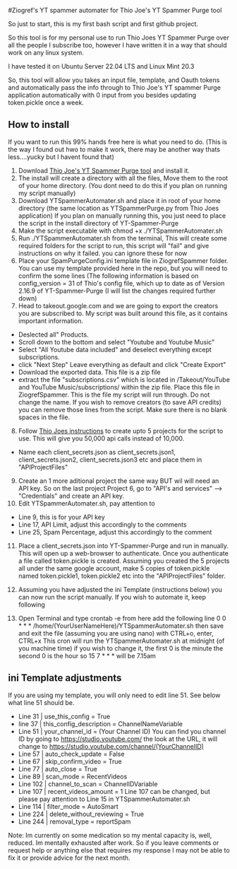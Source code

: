 #Ziogref's YT spammer automater for Thio Joe's YT Spammer Purge tool

So just to start, this is my first bash script and first github project.

So this tool is for my personal use to run Thio Joes YT Spammer Purge over all the people I subscribe too, however I have written it in a way that should work on any linux system. 

I have tested it on Ubuntu Server 22.04 LTS and Linux Mint 20.3

So, this  tool will allow you takes an input file, template, and Oauth tokens and automatically pass the info through to Thio Joe's YT spammer Purge application automatically with 0 input from you besides updating token.pickle once a week.

## How to install
If you want to run this 99% hands free here is what you need to do. (This is the way I found out hwo to make it work, there may be another way thats less....yucky but I havent found that)

1. Download [Thio Joe's YT Spammer Purge tool](https://github.com/ThioJoe/YT-Spammer-Purge/wiki/Linux-Installation-Instructions) and install it.
2. The install will create a directory with all the files, Move them to the root of your home directory. (You dont need to do this if you plan on running my script manually)
3. Download YTSpammerAutomater.sh and place it in root of your home directory (the same location as YTSpammerPurge.py from Thio Joes application) If you plan on manually running this, you just need to place the script in the install directory of YT-Spammer-Purge
4. Make the script executable with chmod +x ./YTSpammerAutomater.sh
5. Run ./YTSpammerAutomater.sh from the terminal, This will create some required folders for the script to run, this script will "fail" and give instructions on why it failed. you can ignore these for now
6. Place your SpamPurgeConfig.ini template file in ZiogrefSpammer folder. You can use my template provided here in the repo, but you will need to confirm the some lines (The following information is based on config_version = 31 of Thio's config file, which up to date as of Version 2.16.9 of YT-Spammer-Purge (I will list the changes required further down)
7. Head to takeout.google.com and we are going to export the creators you are subscribed to. My script was built around this file, as it contains important information. 
* Deslected all" Products.
* Scroll down to the bottom and select "Youtube and Youtube Music"
* Select "All Youtube data included" and deselect everything except subscriptions. 
* click "Next Step" Leave everything as default and click "Create Export"
* Download the exported data. This file is a zip file
* extract the file "subscriptions.csv" which is located in /Takeout/YouTube and YouTube Music/subscriptions/ within the zip file. Place this file in ZiogrefSpammer. This is the file my script will run through. Do not change the name. If you wish to remove creators (to save API credits) you can remove those lines from the script. Make sure there is no blank spaces in the file.

8. Follow [Thio Joes instructions](https://github.com/ThioJoe/YT-Spammer-Purge/wiki/Instructions:-Obtaining-an-API-Key) to create upto 5 projects for the script to use. This will give you 50,000 api calls instead of 10,000.
* Name each client_secrets.json as client_secrets.json1, client_secrets.json2, client_secrets.json3 etc and place them in "APIProjectFiles"
9. Create an 1 more aditional project the same way BUT wil will need an API key. So on the last project Project 6, go to "API's and services" --> "Credentials" and create an API key.
10. Edit YTSpammerAutomater.sh, pay attention to 
* Line 9, this is for your API key
* Line 17, API Limit, adjust this accordingly to the comments
* Line 25, Spam Percentage, adjust this accordingly to the comment

11. Place a client_secrets.json into YT-Spammer-Purge and run in manually. This will open up a web-browser to authenticate. Once you authenticate a file called token.pickle is created. Assuming you created the 5 projects all under the same google account, make 5 copies of token.pickle named token.pickle1, token.pickle2 etc into the "APIProjectFiles" folder.

12. Assuming you have adjusted the ini Template (instructions below) you can now run the script manually. If you wish to automate it, keep following
13. Open Terminal and type 
crontab -e
from here add the following line
0 0 * * *  /home/(YourUserNameHere)/YTSpammerAutomater.sh
then save and exit the file (assuming you are using nano) with CTRL+o, enter, CTRL+x
This cron will run the YTSpammerAutomater.sh at midnight (of you machine time) if you wish to change it, the first 0 is the minute the second 0 is the hour
so 15 7 * * * will be 7.15am

## ini Template adjustments
If you are using my template, you will only need to edit line 51. See below what line 51 should be.
* Line 31 | use_this_config = True
* line 37 | this_config_description = ChannelNameVariable
* Line 51 | your_channel_id = (Your Channel ID)
You can find you channel ID by going to https://studio.youtube.com/ the look at the URL, it will change to https://studio.youtube.com/channel/(YourChannelID)
* Line 57 | auto_check_update = False
* Line 67 | skip_confirm_video = True
* Line 77 | auto_close = True
* Line 89 | scan_mode = RecentVideos
* Line 102 | channel_to_scan = ChannelIDVariable
* Line 107 | recent_videos_amount = 1 
Line 107 can be changed, but please pay attention to Line 15 in YTSpammerAutomater.sh
* Line 114 | filter_mode = AutoSmart
* Line 224 | delete_without_reviewing = True
* Line 244 | removal_type = reportSpam

Note: Im currently on some medication so my mental capacity is, well, reduced. Im mentally exhausted after work. So if you leave comments or request help or anything else that requires my response I may not be able to fix it or provide advice for the next month.
